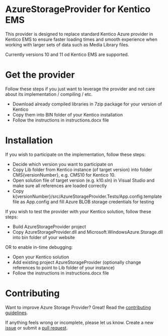 # AzureStorageProvider for Kentico EMS

This provider is designed to replace standard Kentico Azure provider in Kentico EMS to ensure faster loading times and smooth experience when working with larger sets of data such as Media Library files.

Currently versions 10 and 11 od Kentico EMS are supported.

# Get the provider
Follow these steps if you just want to leverage the provider and not care about its implementation / compiling / etc.
- Download already compiled libraries in 7zip package for your version of Kentico
- Copy them into BIN folder of your Kentico installation
- Follow the instructions in instructions.docx file

# Installation
If you wish to participate on the implementation, follow these steps:
- Decide which version you want to participate on
- Copy Lib folder from Kentico instance (of target version) into folder CMS{versionNumber}, e.g. CMS10 for Kentico 10.
- Open solution file of target version (e.g. k10.sln) in Visual Studio and make sure all references are loaded correctly
- Copy k{versionNumber}/src/AzureStorageProvider.Tests/App.config.template file as App.config and fill Azure BLOB storage credentials for testing

If you wish to test the provider with your Kentico solution, follow these steps:
- Build AzureStorageProvider project
- Copy AzureStorageProvider.dll and Microsoft.WindowsAzure.Storage.dll into bin folder of your website

OR to enable in-time debugging:

- Open your Kentico solution
- Add existing project AzureStorageProvider (optionally change references to point to Lib folder of your instance)
- Follow the instructions in instructions.docx file

# Contributing
Want to improve Azure Storage Provider? Great! Read the [contributing guidelines](https://github.com/Kentico/AzureStorageProvider/blob/master/CONTRIBUTING.md).

If anything feels wrong or incomplete, please let us know. Create a new [issue](https://github.com/Kentico/AzureStorageProvider/issues/new) or submit a [pull request](https://help.github.com/articles/using-pull-requests/).


